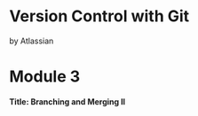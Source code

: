 Version Control with Git
========================

by Atlassian

# Module 3

#### Title: Branching and Merging II

